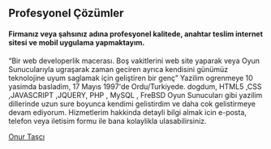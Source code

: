 <h2>Profesyonel Çözümler</h2>
<h4>Firmanız veya şahsınız adına profesyonel kalitede, anahtar teslim internet sitesi ve mobil uygulama yapmaktayım.</h4

<p>
“Bir web developerlik macerası. Boş vakitlerini web site yaparak veya Oyun Sunucularıyla ugraşarak zaman geciren ayrıca kendisini günümüz teknolojine uyum saglamak için geliştiren bir genç”
Yazilim ogrenmeye 10 yasimda basladim, 17 Mayıs 1997'de Ordu/Turkiyede. dogdum, HTML5 ,CSS ,JAVASCRIPT ,JQUERY, PHP , MySQL , FreBSD Oyun Sunucuları gibi yazilim dillerinde uzun sure boyunca kendimi gelistirdim ve daha cok gelistirmeye devam ediyorum. Hizmetlerim hakkinda detayli bilgi almak icin e-posta, telefon veya iletisim formu ile bana kolaylikla ulasabilirsiniz.
</p>
<a href="//onurtasci.com">Onur Taşcı</a>
